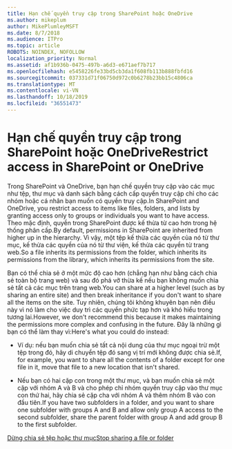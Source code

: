 ```yaml
---
title: Hạn chế quyền truy cập trong SharePoint hoặc OneDrive
ms.author: mikeplum
author: MikePlumleyMSFT
ms.date: 8/7/2018
ms.audience: ITPro
ms.topic: article
ROBOTS: NOINDEX, NOFOLLOW
localization_priority: Normal
ms.assetid: af1b936b-0475-497b-a6d3-e671aef7b717
ms.openlocfilehash: e5458226fe33bd5cb3da1f608fb113b888fbfd16
ms.sourcegitcommit: 037331d71f06750d972c0b6278b23bb15c4806ca
ms.translationtype: MT
ms.contentlocale: vi-VN
ms.lasthandoff: 10/18/2019
ms.locfileid: "36551473"
---
```

# <a name="restrict-access-in-sharepoint-or-onedrive"></a><span data-ttu-id="1eca4-102">Hạn chế quyền truy cập trong SharePoint hoặc OneDrive</span><span class="sxs-lookup"><span data-stu-id="1eca4-102">Restrict access in SharePoint or OneDrive</span></span>

<span data-ttu-id="1eca4-103">Trong SharePoint và OneDrive, bạn hạn chế quyền truy cập vào các mục như tệp, thư mục và danh sách bằng cách cấp quyền truy cập chỉ cho các nhóm hoặc cá nhân bạn muốn có quyền truy cập.</span><span class="sxs-lookup"><span data-stu-id="1eca4-103">In SharePoint and OneDrive, you restrict access to items like files, folders, and lists by granting access only to groups or individuals you want to have access.</span></span> <span data-ttu-id="1eca4-104">Theo mặc định, quyền trong SharePoint được kế thừa từ cao hơn trong hệ thống phân cấp.</span><span class="sxs-lookup"><span data-stu-id="1eca4-104">By default, permissions in SharePoint are inherited from higher up in the hierarchy.</span></span> <span data-ttu-id="1eca4-105">Vì vậy, một tệp kế thừa các quyền của nó từ thư mục, kế thừa các quyền của nó từ thư viện, kế thừa các quyền từ trang web.</span><span class="sxs-lookup"><span data-stu-id="1eca4-105">So a file inherits its permissions from the folder, which inherits its permissions from the library, which inherits its permissions from the site.</span></span>
  
<span data-ttu-id="1eca4-106">Bạn có thể chia sẻ ở một mức độ cao hơn (chẳng hạn như bằng cách chia sẻ toàn bộ trang web) và sau đó phá vỡ thừa kế nếu bạn không muốn chia sẻ tất cả các mục trên trang web.</span><span class="sxs-lookup"><span data-stu-id="1eca4-106">You can share at a higher level (such as by sharing an entire site) and then break inheritance if you don't want to share all the items on the site.</span></span> <span data-ttu-id="1eca4-107">Tuy nhiên, chúng tôi không khuyên bạn nên điều này vì nó làm cho việc duy trì các quyền phức tạp hơn và khó hiểu trong tương lai.</span><span class="sxs-lookup"><span data-stu-id="1eca4-107">However, we don't recommend this because it makes maintaining the permissions more complex and confusing in the future.</span></span> <span data-ttu-id="1eca4-108">Đây là những gì bạn có thể làm thay vì:</span><span class="sxs-lookup"><span data-stu-id="1eca4-108">Here's what you could do instead:</span></span>
  
- <span data-ttu-id="1eca4-109">Ví dụ: nếu bạn muốn chia sẻ tất cả nội dung của thư mục ngoại trừ một tệp trong đó, hãy di chuyển tệp đó sang vị trí mới không được chia sẻ.</span><span class="sxs-lookup"><span data-stu-id="1eca4-109">If, for example, you want to share all the contents of a folder except for one file in it, move that file to a new location that isn't shared.</span></span>
    
- <span data-ttu-id="1eca4-110">Nếu bạn có hai cặp con trong một thư mục, và bạn muốn chia sẻ một cặp với nhóm A và B và cho phép chỉ nhóm quyền truy cập vào thư mục con thứ hai, hãy chia sẻ cặp cha với nhóm A và thêm nhóm B vào con đầu tiên.</span><span class="sxs-lookup"><span data-stu-id="1eca4-110">If you have two subfolders in a folder, and you want to share one subfolder with groups A and B and allow only group A access to the second subfolder, share the parent folder with group A and add group B to the first subfolder.</span></span>
    
[<span data-ttu-id="1eca4-111">Dừng chia sẻ tệp hoặc thư mục</span><span class="sxs-lookup"><span data-stu-id="1eca4-111">Stop sharing a file or folder </span></span>](https://go.microsoft.com/fwlink/?linkid=2008861)
  

